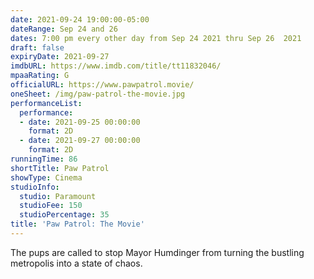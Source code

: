 ```yaml
---
date: 2021-09-24 19:00:00-05:00
dateRange: Sep 24 and 26
dates: 7:00 pm every other day from Sep 24 2021 thru Sep 26  2021
draft: false
expiryDate: 2021-09-27
imdbURL: https://www.imdb.com/title/tt11832046/
mpaaRating: G
officialURL: https://www.pawpatrol.movie/
oneSheet: /img/paw-patrol-the-movie.jpg
performanceList:
  performance:
  - date: 2021-09-25 00:00:00
    format: 2D
  - date: 2021-09-27 00:00:00
    format: 2D
runningTime: 86
shortTitle: Paw Patrol
showType: Cinema
studioInfo:
  studio: Paramount
  studioFee: 150
  studioPercentage: 35
title: 'Paw Patrol: The Movie'
---
```


The pups are called to stop Mayor Humdinger from turning the bustling metropolis into a state of chaos.